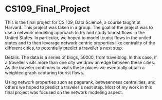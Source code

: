 CS109_Final_Project
===================

This is the final project for CS 109, Data Science, a course taught at Harvard. This project was taken in a group. The goal of the project was to use a network modeling approach to try and study tourist flows in the United States. In particular, we hoped to model tourist flows in the united states and to then leverage network centric properties like centrality of the different cities, to potentially predict a traveller's next step. 


Details.
The data is a series of blogs, 50000,  from travelblog. In this case, if a traveller visits more than one city we draw an edge between these cities. As the traveler continues to visits these places we eventually obtain a weighted graph capturing tourist flows. 

Using network properties such as pagerank, betweenness centralities, and others we hoped to predict a traveler's next step. Most of my work in this final project was focused on the network modeling aspect. 

